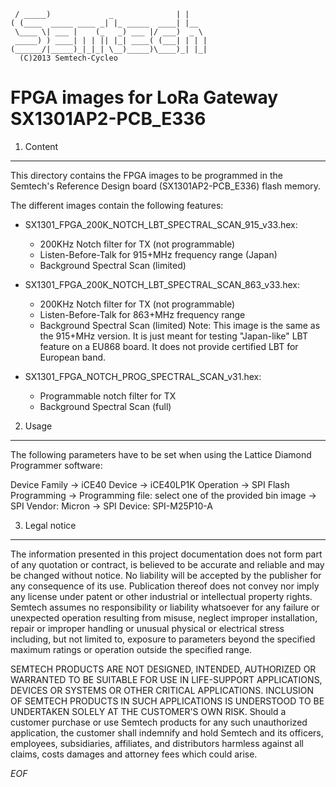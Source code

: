 	 / _____)             _              | |    
	( (____  _____ ____ _| |_ _____  ____| |__  
	 \____ \| ___ |    (_   _) ___ |/ ___)  _ \ 
	 _____) ) ____| | | || |_| ____( (___| | | |
	(______/|_____)_|_|_| \__)_____)\____)_| |_|
	  (C)2013 Semtech-Cycleo

FPGA images for LoRa Gateway SX1301AP2-PCB_E336
===============================================

1. Content
----------

This directory contains the FPGA images to be programmed in the Semtech's
Reference Design board (SX1301AP2-PCB_E336) flash memory.

The different images contain the following features:

* SX1301_FPGA_200K_NOTCH_LBT_SPECTRAL_SCAN_915_v33.hex:
    - 200KHz Notch filter for TX (not programmable)
    - Listen-Before-Talk for 915+MHz frequency range (Japan)
    - Background Spectral Scan (limited)

* SX1301_FPGA_200K_NOTCH_LBT_SPECTRAL_SCAN_863_v33.hex:
    - 200KHz Notch filter for TX (not programmable)
    - Listen-Before-Talk for 863+MHz frequency range
    - Background Spectral Scan (limited)
Note: This image is the same as the 915+MHz version. It is just meant for
testing "Japan-like" LBT feature on a EU868 board. It does not provide certified
LBT for European band.

* SX1301_FPGA_NOTCH_PROG_SPECTRAL_SCAN_v31.hex:
    - Programmable notch filter for TX
    - Background Spectral Scan (full)

2. Usage
--------

The following parameters have to be set when using the Lattice Diamond
Programmer software:

Device Family -> iCE40
Device -> iCE40LP1K
Operation -> SPI Flash Programming
          -> Programming file: select one of the provided bin image
          -> SPI Vendor: Micron
          -> SPI Device: SPI-M25P10-A

3. Legal notice
----------------

The information presented in this project documentation does not form part of 
any quotation or contract, is believed to be accurate and reliable and may be 
changed without notice. No liability will be accepted by the publisher for any 
consequence of its use. Publication thereof does not convey nor imply any 
license under patent or other industrial or intellectual property rights. 
Semtech assumes no responsibility or liability whatsoever for any failure or 
unexpected operation resulting from misuse, neglect improper installation, 
repair or improper handling or unusual physical or electrical stress 
including, but not limited to, exposure to parameters beyond the specified 
maximum ratings or operation outside the specified range. 

SEMTECH PRODUCTS ARE NOT DESIGNED, INTENDED, AUTHORIZED OR WARRANTED TO BE 
SUITABLE FOR USE IN LIFE-SUPPORT APPLICATIONS, DEVICES OR SYSTEMS OR OTHER 
CRITICAL APPLICATIONS. INCLUSION OF SEMTECH PRODUCTS IN SUCH APPLICATIONS IS 
UNDERSTOOD TO BE UNDERTAKEN SOLELY AT THE CUSTOMER'S OWN RISK. Should a
customer purchase or use Semtech products for any such unauthorized 
application, the customer shall indemnify and hold Semtech and its officers, 
employees, subsidiaries, affiliates, and distributors harmless against all 
claims, costs damages and attorney fees which could arise.

*EOF*
